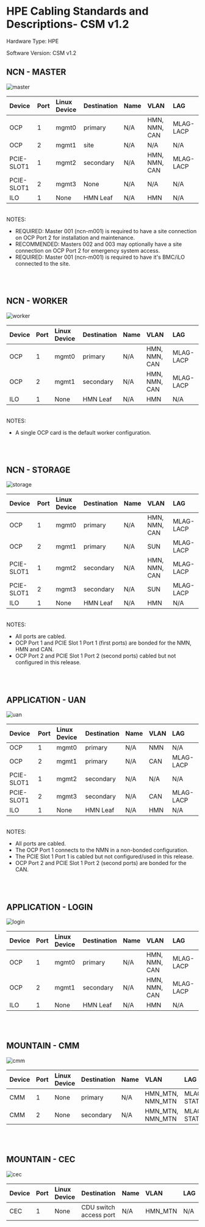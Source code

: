 # HPE Cabling Standards and Descriptions- CSM v1.2

Hardware Type: HPE

Software Version: CSM v1.2


## NCN - MASTER

![master](./images/hpe_master.png)

| Device | Port | Linux Device | Destination | Name | VLAN | LAG |
|:-------|------|:------|:-------------------------|:--------------|:--------------------|:-----|
| OCP | 1 |  mgmt0 | primary |  N/A |  HMN, NMN, CAN  |  MLAG-LACP |
| OCP | 2 |  mgmt1 | site |  N/A |  N/A  |  N/A |
| PCIE-SLOT1 | 1 |  mgmt2 | secondary |  N/A |  HMN, NMN, CAN  |  MLAG-LACP |
| PCIE-SLOT1 | 2 |  mgmt3 | None |  N/A |  N/A  |  N/A |
| ILO | 1 |  None | HMN Leaf |  N/A |  HMN  |  N/A |

<br>
NOTES:

* REQUIRED:  Master 001 (ncn-m001) is required to have a site connection on OCP Port 2 for installation and maintenance.
* RECOMMENDED: Masters 002 and 003 may optionally have a site connection on OCP Port 2 for emergency system access.
* REQUIRED:  Master 001 (ncn-m001) is required to have it's BMC/iLO connected to the site.
<br>
<br>

## NCN - WORKER

![worker](./images/hpe_worker.png)

| Device | Port | Linux Device | Destination | Name | VLAN | LAG |
|:-------|------|:------|:-------------------------|:--------------|:--------------------|:-----|
| OCP | 1 |  mgmt0 | primary |  N/A |  HMN, NMN, CAN  |  MLAG-LACP |
| OCP | 2 |  mgmt1 | secondary |  N/A |  HMN, NMN, CAN  |  MLAG-LACP |
| ILO | 1 |  None | HMN Leaf |  N/A |  HMN  |  N/A |

<br>
NOTES:

* A single OCP card is the default worker configuration.
<br>
<br>

## NCN - STORAGE

![storage](./images/hpe_storage.png)

| Device | Port | Linux Device | Destination | Name | VLAN | LAG |
|:-------|------|:------|:-------------------------|:--------------|:--------------------|:-----|
| OCP | 1 |  mgmt0 | primary |  N/A |  HMN, NMN, CAN  |  MLAG-LACP |
| OCP | 2 |  mgmt1 | primary |  N/A |  SUN  |  MLAG-LACP |
| PCIE-SLOT1 | 1 |  mgmt2 | secondary |  N/A |  HMN, NMN, CAN  |  MLAG-LACP |
| PCIE-SLOT1 | 2 |  mgmt3 | secondary |  N/A |  SUN  |  MLAG-LACP |
| ILO | 1 |  None | HMN Leaf |  N/A |  HMN  |  N/A |

<br>
NOTES:

* All ports are cabled.
* OCP Port 1 and PCIE Slot 1 Port 1 (first ports) are bonded for the NMN, HMN and CAN.
* OCP Port 2 and PCIE Slot 1 Port 2 (second ports) cabled but not configured in this release.
<br>
<br>

## APPLICATION - UAN

![uan](./images/hpe_uan.png)

| Device | Port | Linux Device | Destination | Name | VLAN | LAG |
|:-------|------|:------|:-------------------------|:--------------|:--------------------|:-----|
| OCP | 1 |  mgmt0 | primary |  N/A |  NMN  |  N/A |
| OCP | 2 |  mgmt1 | primary |  N/A |  CAN  |  MLAG-LACP |
| PCIE-SLOT1 | 1 |  mgmt2 | secondary |  N/A |  N/A  |  N/A |
| PCIE-SLOT1 | 2 |  mgmt3 | secondary |  N/A |  CAN  |  MLAG-LACP |
| ILO | 1 |  None | HMN Leaf |  N/A |  HMN  |  N/A |

<br>
NOTES:

* All ports are cabled.
* The OCP Port 1 connects to the NMN in a non-bonded configuration.
* The PCIE Slot 1 Port 1 is cabled but not configured/used in this release.
* OCP Port 2 and PCIE Slot 1 Port 2 (second ports) are bonded for the CAN.
<br>
<br>

## APPLICATION - LOGIN

![login](./images/hpe_login.png)

| Device | Port | Linux Device | Destination | Name | VLAN | LAG |
|:-------|------|:------|:-------------------------|:--------------|:--------------------|:-----|
| OCP | 1 |  mgmt0 | primary |  N/A |  HMN, NMN, CAN  |  MLAG-LACP |
| OCP | 2 |  mgmt1 | secondary |  N/A |  HMN, NMN, CAN  |  MLAG-LACP |
| ILO | 1 |  None | HMN Leaf |  N/A |  HMN  |  N/A |

<br>
<br>

## MOUNTAIN - CMM

![cmm](./images/hpe_cmm.png)

| Device | Port | Linux Device | Destination | Name | VLAN | LAG |
|:-------|------|:------|:-------------------------|:--------------|:--------------------|:-----|
| CMM | 1 |  None | primary |  N/A |  HMN_MTN, NMN_MTN  |  MLAG-STATIC |
| CMM | 2 |  None | secondary |  N/A |  HMN_MTN, NMN_MTN  |  MLAG-STATIC |

<br>
<br>

## MOUNTAIN - CEC

![cec](./images/hpe_cec.png)

| Device | Port | Linux Device | Destination | Name | VLAN | LAG |
|:-------|------|:------|:-------------------------|:--------------|:--------------------|:-----|
| CEC | 1 |  None | CDU switch access port |  N/A |  HMN_MTN  |  N/A |

<br>
<br>
